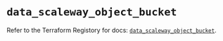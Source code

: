 # `data_scaleway_object_bucket`

Refer to the Terraform Registory for docs: [`data_scaleway_object_bucket`](https://registry.terraform.io/providers/scaleway/scaleway/2.21.0/docs/data-sources/object_bucket).
